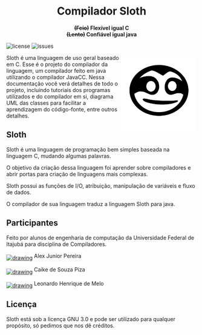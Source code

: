 <h1 align="center">
  Compilador Sloth
</h1>

<p align="center">
    <strong><del>(Feio)</del> Flexível igual C</strong><br>
    <strong><del>(Lento)</del> Confiável igual java</strong>
</p>

![license](https://img.shields.io/github/license/wykke/TrabalhoECOM06)
![issues](https://img.shields.io/github/issues/wykke/TrabalhoECOM06)

<img src="./Src/sloth.png" alt="drawing" width="200" align="right"/>

Sloth é uma linguagem de uso geral baseado em C. Esse é o projeto do compilador da linguagem, um compilador feito em java utilizando o compilador JavaCC. Nessa documentação você verá detalhes de todo o projeto, incluindo tutoriais dos programas utilizados e do compilador em si, diagrama UML das classes para facilitar a aprendizagem do código-fonte, entre outros detalhes.

## Sloth
Sloth é uma linguagem de programação bem simples baseada na linguagem C, mudando algumas palavras.

O objetivo da criação dessa linguagem foi aprender sobre compiladores e abrir portas para criação de linguagens mais complexas.

Sloth possui as funções de I/O, atribuição, manipulação de variáveis e fluxo de dados.

O compilador de sua linguagem traduz a linguagem Sloth para java.

## Participantes
Feito por alunos de engenharia de computação da Universidade Federal de Itajubá para disciplina de Compiladores.

<a href="https://github.com/wykke"><img src="https://avatars3.githubusercontent.com/u/38235118?s=460&v=4" alt="drawing" width="40" align="middle"/></a>
Alex Junior Pereira

<a href="https://github.com/CaikePiza"><img src="https://avatars3.githubusercontent.com/u/32080055?s=460&v=4" alt="drawing" width="40" align="middle"/></a>
Caike de Souza Piza

<a href="https://github.com/Ceu152"><img src="https://avatars0.githubusercontent.com/u/43916660?s=460&v=4" alt="drawing" width="40" align="middle"/></a>
Leonardo Henrique de Melo 


## Licença
Sloth está sob a licença GNU 3.0 e pode ser utilizado para qualquer propósito, só pedimos que nos dê créditos.